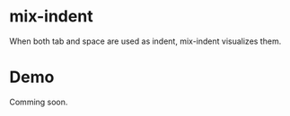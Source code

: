 # mix-indent

When both tab and space are used as indent, mix-indent visualizes them.

# Demo

Comming soon.
